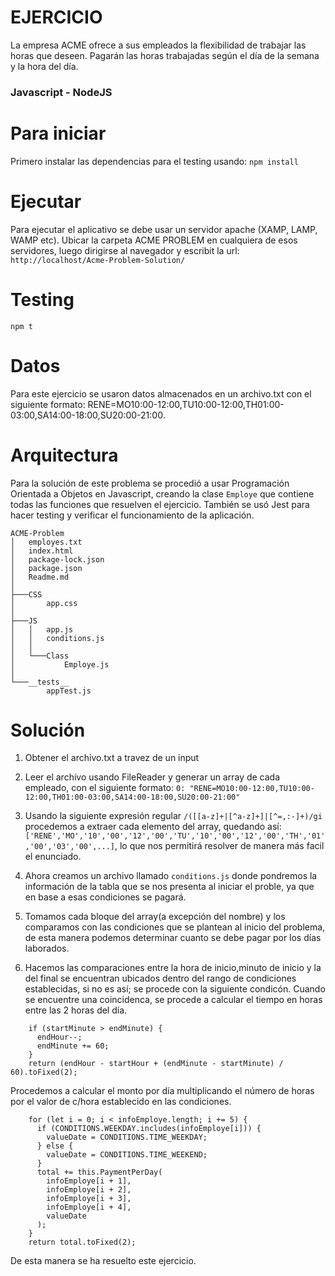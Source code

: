 # EJERCICIO
La empresa ACME ofrece a sus empleados la flexibilidad de trabajar las horas que deseen. Pagarán las horas trabajadas según el día de la semana y la hora del día.

### Javascript - NodeJS

# Para iniciar
Primero instalar las dependencias para el testing usando:
```npm install```

# Ejecutar
Para ejecutar el aplicativo se debe usar un servidor apache (XAMP, LAMP, WAMP etc).
Ubicar la carpeta ACME PROBLEM en cualquiera de esos servidores, luego dirigirse al navegador y escribit la url:
```http://localhost/Acme-Problem-Solution/```

# Testing
```npm t```

# Datos
Para este ejercicio se usaron datos almacenados en un archivo.txt con el siguiente formato:
RENE=MO10:00-12:00,TU10:00-12:00,TH01:00-03:00,SA14:00-18:00,SU20:00-21:00.

# Arquitectura

Para la solución de este problema se procedió a usar Programación Orientada a Objetos en Javascript, creando la clase ``Employe`` que contiene todas las funciones que resuelven el ejercicio. También se usó Jest para hacer testing y verificar el funcionamiento de la aplicación.

```
ACME-Problem
│   employes.txt
│   index.html
│   package-lock.json
│   package.json
│   Readme.md
│
├───CSS
│       app.css
│
├───JS
│   │   app.js
│   │   conditions.js
│   │
│   └───Class
│           Employe.js
│
└───__tests__
        appTest.js
```


# Solución
1. Obtener el archivo.txt a travez de un input
2. Leer el archivo usando FileReader y generar un array de cada empleado, con el siguiente formato:
    ```0: "RENE=MO10:00-12:00,TU10:00-12:00,TH01:00-03:00,SA14:00-18:00,SU20:00-21:00"```
3. Usando la siguiente expresión regular ``/([[a-z]+|[^a-z]+]|[^=,:-]+)/gi`` procedemos a extraer cada elemento del array, quedando así: ``['RENE','MO','10','00','12','00','TU','10','00','12','00','TH','01','00','03','00',...]``, lo que nos permitirá resolver de manera más facil el enunciado.

4. Ahora creamos un archivo llamado ``conditions.js`` donde pondremos la información de la tabla que se nos presenta al iniciar el proble, ya que en base a esas condiciones se pagará.

5. Tomamos cada bloque del array(a excepción del nombre) y los comparamos con las condiciones que se plantean al inicio del problema, de esta manera podemos determinar cuanto se debe pagar por los días laborados.

6. Hacemos las comparaciones entre la hora de inicio,minuto de inicio y la del final se encuentran ubicados dentro del rango de condiciones establecidas, si no es así; se procede con la siguiente condicón. Cuando se encuentre una coincidenca, se procede a calcular el tiempo en horas entre las 2 horas del día.

```
    if (startMinute > endMinute) {
      endHour--;
      endMinute += 60;
    }
    return (endHour - startHour + (endMinute - startMinute) / 60).toFixed(2);
```
Procedemos a calcular el monto por día multiplicando el número de horas por el valor de c/hora establecido en las condiciones.

```
    for (let i = 0; i < infoEmploye.length; i += 5) {
      if (CONDITIONS.WEEKDAY.includes(infoEmploye[i])) {
        valueDate = CONDITIONS.TIME_WEEKDAY;
      } else {
        valueDate = CONDITIONS.TIME_WEEKEND;
      }
      total += this.PaymentPerDay(
        infoEmploye[i + 1],
        infoEmploye[i + 2],
        infoEmploye[i + 3],
        infoEmploye[i + 4],
        valueDate
      );
    }
    return total.toFixed(2);
```

De esta manera se ha resuelto este ejercicio.

